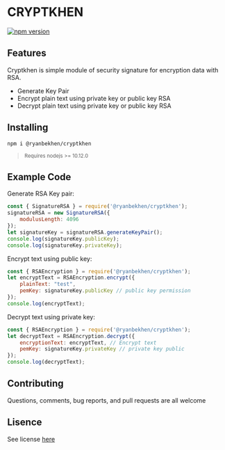 # CRYPTKHEN
[![npm version](https://badge.fury.io/js/%40ryanbekhen%2Fcryptkhen.svg)](https://badge.fury.io/js/%40ryanbekhen%2Fcryptkhen)

## Features
Cryptkhen is simple module of security signature for encryption data with RSA.

* Generate Key Pair
* Encrypt plain text using private key or public key RSA
* Decrypt plain text using private key or public key RSA

## Installing
```shell script
npm i @ryanbekhen/cryptkhen
```
> <sub>Requires nodejs >= 10.12.0</sub>

## Example Code
Generate RSA Key pair:
```javascript
const { SignatureRSA } = require('@ryanbekhen/cryptkhen');
signatureRSA = new SignatureRSA({
    modulusLength: 4096
});
let signatureKey = signatureRSA.generateKeyPair();
console.log(signatureKey.publicKey);
console.log(signatureKey.privateKey);
```

Encrypt text using public key:
```javascript
const { RSAEncryption } = require('@ryanbekhen/cryptkhen');
let encryptText = RSAEncryption.encrypt({
    plainText: "test",
    pemKey: signatureKey.publicKey // public key permission
});
console.log(encryptText);
```

Decrypt text using private key:
```javascript
const { RSAEncryption } = require('@ryanbekhen/cryptkhen');
let decryptText = RSAEncryption.decrypt({
    encryptionText: encryptText, // Encrypt text
    pemKey: signatureKey.privateKey // private key public
});
console.log(decryptText);
```

## Contributing
Questions, comments, bug reports, and pull requests are all welcome

## Lisence
See license [here]('https://github.com/ryanbekhen/cryptkhen/blob/master/LICENSE')